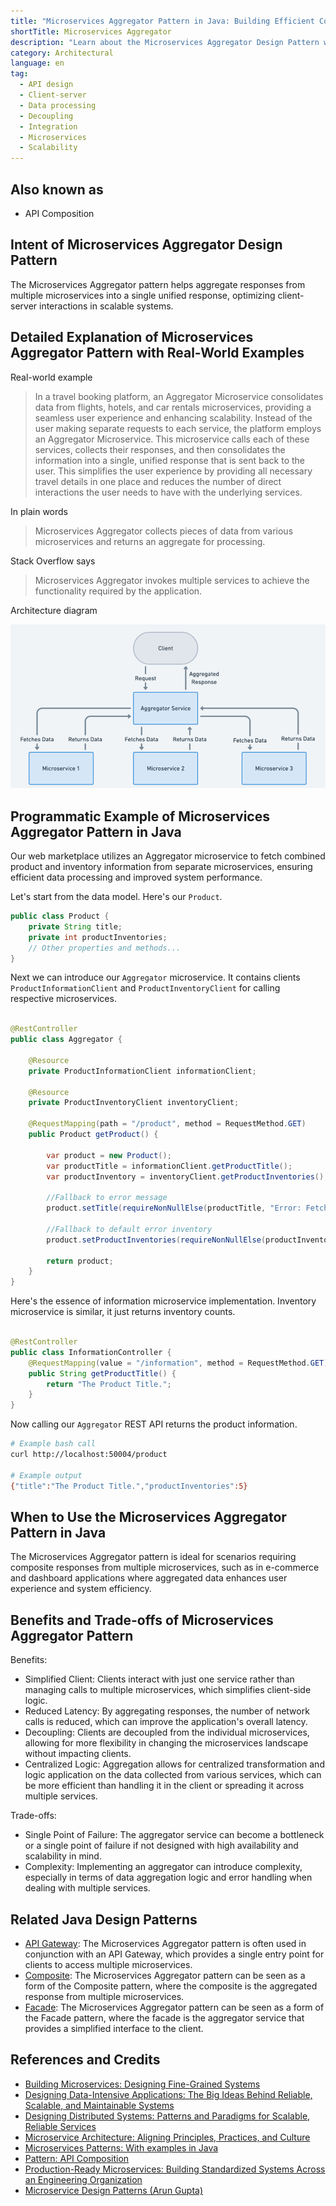 ```yaml
---
title: "Microservices Aggregator Pattern in Java: Building Efficient Composite Services in Java"
shortTitle: Microservices Aggregator
description: "Learn about the Microservices Aggregator Design Pattern with Java examples. Understand its intent, real-world applications, benefits, and trade-offs for scalable system design."
category: Architectural
language: en
tag:
  - API design
  - Client-server
  - Data processing
  - Decoupling
  - Integration
  - Microservices
  - Scalability
---
```


## Also known as

* API Composition

## Intent of Microservices Aggregator Design Pattern

The Microservices Aggregator pattern helps aggregate responses from multiple microservices into a single unified response, optimizing client-server interactions in scalable systems.

## Detailed Explanation of Microservices Aggregator Pattern with Real-World Examples

Real-world example

> In a travel booking platform, an Aggregator Microservice consolidates data from flights, hotels, and car rentals microservices, providing a seamless user experience and enhancing scalability. Instead of the user making separate requests to each service, the platform employs an Aggregator Microservice. This microservice calls each of these services, collects their responses, and then consolidates the information into a single, unified response that is sent back to the user. This simplifies the user experience by providing all necessary travel details in one place and reduces the number of direct interactions the user needs to have with the underlying services.

In plain words

> Microservices Aggregator collects pieces of data from various microservices and returns an aggregate for processing.

Stack Overflow says

> Microservices Aggregator invokes multiple services to achieve the functionality required by the application.

Architecture diagram

![Microservices Aggregator Architecture Diagram](./etc/microservices-aggregator-architecture-diagram.png)

## Programmatic Example of Microservices Aggregator Pattern in Java

Our web marketplace utilizes an Aggregator microservice to fetch combined product and inventory information from separate microservices, ensuring efficient data processing and improved system performance.

Let's start from the data model. Here's our `Product`.

```java
public class Product {
    private String title;
    private int productInventories;
    // Other properties and methods...
}
```

Next we can introduce our `Aggregator` microservice. It contains clients `ProductInformationClient` and `ProductInventoryClient` for calling respective microservices.

```java

@RestController
public class Aggregator {

    @Resource
    private ProductInformationClient informationClient;

    @Resource
    private ProductInventoryClient inventoryClient;

    @RequestMapping(path = "/product", method = RequestMethod.GET)
    public Product getProduct() {

        var product = new Product();
        var productTitle = informationClient.getProductTitle();
        var productInventory = inventoryClient.getProductInventories();

        //Fallback to error message
        product.setTitle(requireNonNullElse(productTitle, "Error: Fetching Product Title Failed"));

        //Fallback to default error inventory
        product.setProductInventories(requireNonNullElse(productInventory, -1));

        return product;
    }
}
```

Here's the essence of information microservice implementation. Inventory microservice is similar, it just returns inventory counts.

```java

@RestController
public class InformationController {
    @RequestMapping(value = "/information", method = RequestMethod.GET)
    public String getProductTitle() {
        return "The Product Title.";
    }
}
```

Now calling our `Aggregator` REST API returns the product information.

```bash
# Example bash call
curl http://localhost:50004/product

# Example output
{"title":"The Product Title.","productInventories":5}
```

## When to Use the Microservices Aggregator Pattern in Java

The Microservices Aggregator pattern is ideal for scenarios requiring composite responses from multiple microservices, such as in e-commerce and dashboard applications where aggregated data enhances user experience and system efficiency.

## Benefits and Trade-offs of Microservices Aggregator Pattern

Benefits:

* Simplified Client: Clients interact with just one service rather than managing calls to multiple microservices, which simplifies client-side logic.
* Reduced Latency: By aggregating responses, the number of network calls is reduced, which can improve the application's overall latency.
* Decoupling: Clients are decoupled from the individual microservices, allowing for more flexibility in changing the microservices landscape without impacting clients.
* Centralized Logic: Aggregation allows for centralized transformation and logic application on the data collected from various services, which can be more efficient than handling it in the client or spreading it across multiple services.

Trade-offs:

* Single Point of Failure: The aggregator service can become a bottleneck or a single point of failure if not designed with high availability and scalability in mind.
* Complexity: Implementing an aggregator can introduce complexity, especially in terms of data aggregation logic and error handling when dealing with multiple services.

## Related Java Design Patterns

* [API Gateway](https://java-design-patterns.com/patterns/microservices-api-gateway/): The Microservices Aggregator pattern is often used in conjunction with an API Gateway, which provides a single entry point for clients to access multiple microservices.
* [Composite](https://java-design-patterns.com/patterns/composite/): The Microservices Aggregator pattern can be seen as a form of the Composite pattern, where the composite is the aggregated response from multiple microservices.
* [Facade](https://java-design-patterns.com/patterns/facade/): The Microservices Aggregator pattern can be seen as a form of the Facade pattern, where the facade is the aggregator service that provides a simplified interface to the client.

## References and Credits

* [Building Microservices: Designing Fine-Grained Systems](https://amzn.to/43aGpSR)
* [Designing Data-Intensive Applications: The Big Ideas Behind Reliable, Scalable, and Maintainable Systems](https://amzn.to/3y6yv1z)
* [Designing Distributed Systems: Patterns and Paradigms for Scalable, Reliable Services](https://amzn.to/3T9g9Uj)
* [Microservice Architecture: Aligning Principles, Practices, and Culture](https://amzn.to/3T9jZNi)
* [Microservices Patterns: With examples in Java](https://amzn.to/4a5LHkP)
* [Pattern: API Composition](https://microservices.io/patterns/data/api-composition.html)
* [Production-Ready Microservices: Building Standardized Systems Across an Engineering Organization](https://amzn.to/4a0Vk4c)
* [Microservice Design Patterns (Arun Gupta)](http://web.archive.org/web/20190705163602/http://blog.arungupta.me/microservice-design-patterns/)
